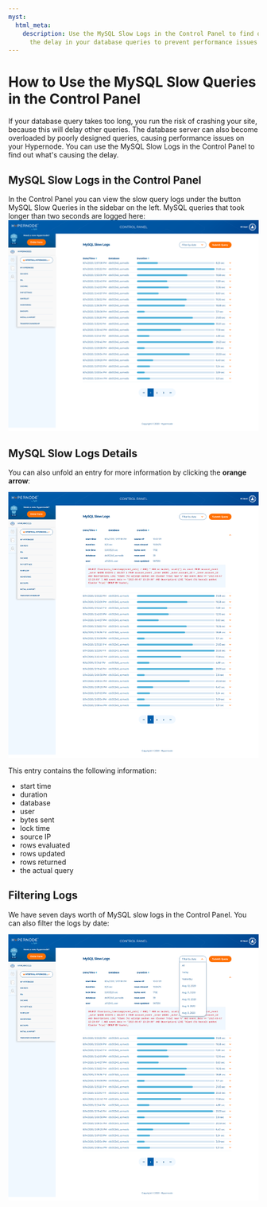```yaml
---
myst:
  html_meta:
    description: Use the MySQL Slow Logs in the Control Panel to find out what's causing
      the delay in your database queries to prevent performance issues on your Hypernode.
---
```


<!-- source: https://support.hypernode.com/en/support/solutions/articles/48001154919-how-to-use-the-mysql-slow-queries-in-the-control-panel/ -->

# How to Use the MySQL Slow Queries in the Control Panel

If your database query takes too long, you run the risk of crashing your site, because this will delay other queries. The database server can also become overloaded by poorly designed queries, causing performance issues on your Hypernode. You can use the MySQL Slow Logs in the Control Panel to find out what's causing the delay.

## MySQL Slow Logs in the Control Panel

In the Control Panel you can view the slow query logs under the button MySQL Slow Queries in the sidebar on the left. MySQL queries that took longer than two seconds are logged here:
![](_res/BVjcHzM8TraUtfdNJPTRTuzZvRK6IZNPww.png)

## MySQL Slow Logs Details

You can also unfold an entry for more information by clicking the **orange arrow**:

![](_res/knuRaEgTE9RS5roXYmiS_cK2KDs_vVno8Q.png)

This entry contains the following information:

- start time
- duration
- database
- user
- bytes sent
- lock time
- source IP
- rows evaluated
- rows updated
- rows returned
- the actual query

## Filtering Logs

We have seven days worth of MySQL slow logs in the Control Panel. You can also filter the logs by date:

![](_res/C544z6KmMGnQ--tU1f_5d1Le2yP5kmo_jQ.png)
